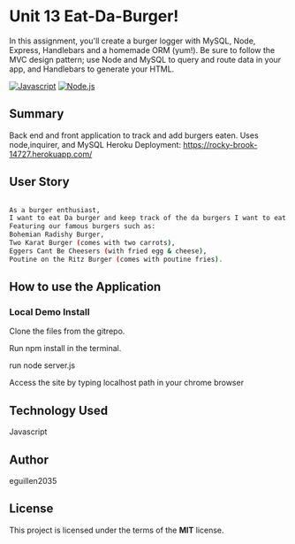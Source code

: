 # Unit 13 Eat-Da-Burger!
 In this assignment, you'll create a burger logger with MySQL, Node, Express, Handlebars and a homemade ORM (yum!). Be sure to follow the MVC design pattern; use Node and MySQL to query and route data in your app, and Handlebars to generate your HTML.
 
[![Javascript](https://img.shields.io/badge/Javascript-JS-blue.svg)](https://www.w3schools.com/Js/)
[![Node.js](https://img.shields.io/badge/Node.js-Node-green.svg)](https://nodejs.org/en/)


## Summary

Back end and front application to track and add burgers eaten. Uses node,inquirer, and MySQL
Heroku Deployment:
https://rocky-brook-14727.herokuapp.com/
 
## User Story
```sh

As a burger enthusiast, 
I want to eat Da burger and keep track of the da burgers I want to eat and have eaten. 
Featuring our famous burgers such as: 
Bohemian Radishy Burger, 
Two Karat Burger (comes with two carrots), 
Eggers Cant Be Cheesers (with fried egg & cheese), 
Poutine on the Ritz Burger (comes with poutine fries). 

```


## How to use the Application

### Local Demo Install
Clone the files from the gitrepo.

Run npm install in the terminal.

run node server.js

Access the site by typing localhost path in your chrome browser

## Technology Used
Javascript
 


## Author
eguillen2035

## License
This project is licensed under the terms of the **MIT** license.
